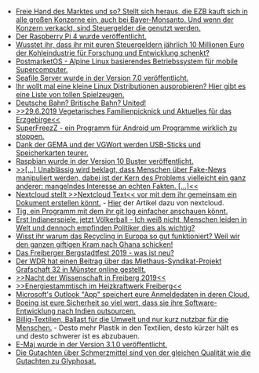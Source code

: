 * [Freie Hand des Marktes und so? Stellt sich heraus, die EZB kauft sich in alle großen Konzerne ein, auch bei Bayer-Monsanto. Und wenn der Konzern verkackt, sind Steuergelder die genutzt werden.](https://blog.fefe.de/?ts=a3eebd04)
* [Der Raspberry Pi 4 wurde veröffentlicht.](https://opensource.com/article/19/6/raspberry-pi-4)
* [Wusstet ihr, dass ihr mit euren Steuergeldern jährlich 10 Millionen Euro der Kohleindustrie für Forschung und Entwicklung schenkt?](https://www.sonnenseite.com/de/politik/eu-finanzierung-fuer-new-coal-lobby-club.html)
* [PostmarketOS - Alpine Linux basierendes Betriebssystem für mobile Supercomputer.](https://postmarketos.org/blog/2019/06/23/two-years/)
* [Seafile Server wurde in der Version 7.0 veröffentlicht.](https://www.pro-linux.de/news/1/27185/seafile-server-70-f%C3%BChrt-knowledge-management-ein.html)
* [Ihr wollt mal eine kleine Linux Distributionen ausprobieren? Hier gibt es eine Liste von tollen Spielzeugen.](https://opensource.com/article/19/6/linux-distros-to-try)
* [Deutsche Bahn? Britische Bahn? United!](https://blog.fefe.de/?ts=a3ef23fe)
* [>>29.6.2019 Vegetarisches Familienpicknick und Aktuelles für das Erzgebirge<<](https://bio-erzgebirge.de/wp/?p=18723)
* [SuperFreezZ - ein Programm für Android um Programme wirklich zu stoppen.](https://f-droid.org/packages/superfreeze.tool.android/)
* [Dank der GEMA und der VGWort werden USB-Sticks und Speicherkarten teurer.](https://blog.fefe.de/?ts=a3edb8ca)
* [Raspbian wurde in der Version 10 Buster veröffentlicht.](https://www.pro-linux.de/news/1/27193/raspbian-buster-freigegeben.html)
* [>>[...] Unablässig wird beklagt, dass Menschen über Fake-News manipuliert werden, dabei ist der Kern des Problems vielleicht ein ganz anderer: mangelndes Interesse an echten Fakten. [...]<<](https://tuxproject.de/blog/2019/06/medienkritik-extern-fakenews-als-wahlgarantie/)
* [Nextcloud stellt >>Nextcloud Text<< vor mit dem ihr gemeinsam ein Dokument erstellen könnt.](https://www.pro-linux.de/news/1/27197/nextcloud-stellt-kollaborativen-texteditor-vor.html) - [Hier](https://nextcloud.com/blog/nextcloud-introduces-collaborative-rich-text-editor/) der Artikel dazu von nextcloud.
* [Tig, ein Programm mit dem ihr git log einfacher anschauen könnt.](https://opensource.com/article/19/6/what-tig)
* [Erst Indianerspiele, jetzt Völkerball - Ich weiß nicht, Menschen leiden in Welt und dennoch empfinden Politiker dies als wichtig?](https://tuxproject.de/blog/2019/06/voelkerball/)
* [Wisst ihr warum das Recycling in Europa so gut funktioniert? Weil wir den ganzen giftigen Kram nach Ghana schicken!](https://netzfrauen.org/2019/06/28/waste-4/)
* [Das Freiberger Bergstadtfest 2019 - was ist neu?](https://www.youtube.com/watch?v=KtdB35mj9kU)
* [Der WDR hat einen Beitrag über das Miethaus-Syndikat-Projekt Grafschaft 32 in Münster online gestellt.](https://www1.wdr.de/mediathek/video/sendungen/markt/video-solidarisches-wohnen-100.html)
* [>>Nacht der Wissenschaft in Freiberg 2019<<](https://www.youtube.com/watch?v=yhDUwjPFdUQ)
* [>>Energiestammtisch im Heizkraftwerk Freiberg<<](https://www.youtube.com/watch?v=LCkFTy8c4g8)
* [Microsoft's Outlook "App" speichert eure Anmeldedaten in deren Cloud.](https://www.kuketz-blog.de/microsoft-outlook-app-greift-microsoft-die-anmeldedaten-ab/)
* [Boeing ist eure Sicherheit so viel wert, dass sie ihre Software-Entwicklung nach Indien outsourcen.](https://blog.fefe.de/?ts=a3e98b99)
* [Billig-Textilien, Ballast für die Umwelt und nur kurz nutzbar für die Menschen.](https://www.youtube.com/watch?v=wMQJzmRa2fI) - Desto mehr Plastik in den Textilien, desto kürzer hält es und desto schwerer ist es abzubauen.
* [E-Maj wurde in der Version 3.1.0 veröffentlicht.](https://www.postgresql.org/about/news/1952/)
* [Die Gutachten über Schmerzmittel sind von der gleichen Qualität wie die Gutachten zu Glyphosat.](https://netzfrauen.org/2019/06/30/pharma-3/)
